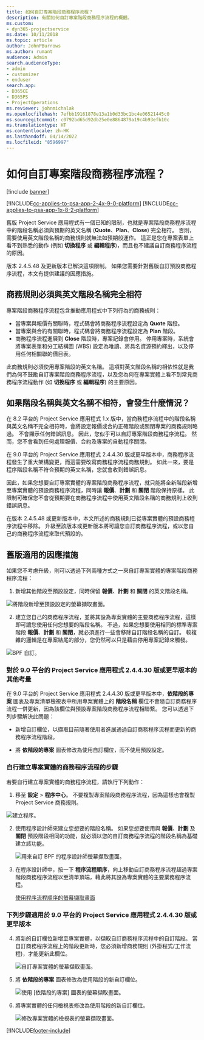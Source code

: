 ```yaml
---
title: 如何自訂專案階段商務程序流程？
description: 有關如何自訂專案階段商務程序流程的概觀。
ms.custom:
- dyn365-projectservice
ms.date: 10/11/2018
ms.topic: article
author: JohnPBurrows
ms.author: rumant
audience: Admin
search.audienceType:
- admin
- customizer
- enduser
search.app:
- D365CE
- D365PS
- ProjectOperations
ms.reviewer: johnmichalak
ms.openlocfilehash: 7efbb19161878e13a1b0d33bc1bc4e06521445c0
ms.sourcegitcommit: c0792bd65d92db25e0e8864879a19c4b93efb10c
ms.translationtype: HT
ms.contentlocale: zh-HK
ms.lasthandoff: 04/14/2022
ms.locfileid: "8596997"
---
```

# <a name="how-do-i-customize-the-project-stages-business-process-flow"></a>如何自訂專案階段商務程序流程？

[!include [banner](../includes/psa-now-project-operations.md)]

[!INCLUDE[cc-applies-to-psa-app-2-4x-9-0-platform](../includes/cc-applies-to-psa-app-2-4x-9-0-platform.md)]
[!INCLUDE[cc-applies-to-psa-app-1x-8-2-platform](../includes/cc-applies-to-psa-app-1x-8-2-platform.md)]

舊版 Project Service 應用程式有一個已知的限制，也就是專案階段商務程序流程中的階段名稱必須與預期的英文名稱 (**Quote**、**Plan**、**Close**) 完全相符。 否則，需要使用英文階段名稱的商務規則就無法如預期般運作。 這正是您在專案表單上看不到熟悉的動作 (例如 **切換程序** 或 **編輯程序**)，而且也不建議自訂商務程序流程的原因。 

版本 2.4.5.48 及更新版本已解決這項限制。 如果您需要針對舊版自訂預設商務程序流程，本文有提供建議的因應措施。  

## <a name="business-logic-requires-an-exact-match-with-english-stage-names"></a>商務規則必須與英文階段名稱完全相符

專案階段商務程序流程包含推動應用程式中下列行為的商務規則：
- 當專案與報價有關聯時，程式碼會將商務程序流程設定為 **Quote** 階段。
- 當專案與合約有關聯時，程式碼會將商務程序流程設定為 **Plan** 階段。
- 商務程序流程進展到 **Close** 階段時，專案記錄會停用。 停用專案時，系統會將專案表單和分工結構圖 (WBS) 設定為唯讀、將具名資源預約釋出，以及停用任何相關聯的價目表。

此商務規則必須使用專案階段的英文名稱。 這項對英文階段名稱的相依性就是我們為何不鼓勵自訂專案階段商務程序流程，以及您為何在專案實體上看不到常見商務程序流程動作 (如 **切換程序** 或 **編輯程序**) 的主要原因。

## <a name="what-happens-if-the-stage-names-dont-match-the-english-names"></a>如果階段名稱與英文名稱不相符，會發生什麼情況？

在 8.2 平台的 Project Service 應用程式 1.x 版中，當商務程序流程中的階段名稱與英文名稱不完全相符時，會將設定報價或合約正確階段或關閉專案的商務規則略過。 不會顯示任何錯誤訊息。 因此，您似乎可以自訂專案階段商務程序流程。 然而，您不會看到任何處理報價、合約及專案的自動程序關閉。

在 9.0 平台的 Project Service 應用程式 2.4.4.30 版或更早版本中，商務程序流程發生了重大架構變更，而這需要改寫商務程序流程商務規則。 如此一來，要是程序階段名稱不符合預期的英文名稱，您就會收到錯誤訊息。 

因此，如果您想要自訂專案實體的專案階段商務程序流程，就只能將全新階段新增至專案實體的預設商務程序流程，同時讓 **報價**、**計劃** 和 **關閉** 階段保持原樣。 此限制可確保您不會從預期要在商務程序流程中使用英文階段名稱的商務規則上收到錯誤訊息。

在版本 2.4.5.48 或更新版本中，本文所述的商務規則已從專案實體的預設商務程序流程中移除。 升級至該版本或更新版本將可讓您自訂商務程序流程，或以您自己的商務程序流程來取代預設的。 

## <a name="workarounds-for-earlier-versions"></a>舊版適用的因應措施

如果您不考慮升級，則可以透過下列兩種方式之一來自訂專案實體的專案階段商務程序流程：

1. 新增其他階段至預設設定，同時保留 **報價**、**計劃** 和 **關閉** 的英文階段名稱。


![將階段新增至預設設定的螢幕擷取畫面。](media/FAQ-Customize-BPF-1.png)
 
2. 建立您自己的商務程序流程，並將其設為專案實體的主要商務程序流程，這樣即可讓您使用任何您想要的階段名稱。 不過，如果您想要使用相同的標準專案階段 **報價**、**計劃** 和 **關閉**，就必須進行一些會移除自訂階段名稱的自訂。 較複雜的邏輯是在專案結尾的部分，您仍然可以只是藉由停用專案記錄來觸發。

![BPF 自訂。](media/FAQ-Customize-BPF-2.png)

### <a name="additional-considerations-for-project-service-app-version-24430-or-earlier-on-platform-90"></a>對於 9.0 平台的 Project Service 應用程式 2.4.4.30 版或更早版本的其他考量

在 9.0 平台的 Project Service 應用程式 2.4.4.30 版或更早版本中，**依階段的專案** 圖表及專案清單檢視表中所用專案實體上的 **階段名稱** 欄位不會隨自訂商務程序流程一併更新，因為該欄位與預設專案階段商務程序流程相聯繫。 您可以透過下列步驟解決此問題：

- 新增自訂欄位，以擷取目前隨著使用者進展通過自訂商務程序流程而更新的商務程序流程階段。

- 將 **依階段的專案** 圖表修改為使用自訂欄位，而不使用預設設定。

### <a name="steps-to-create-your-own-business-process-flow-for-the-project-entity"></a>自行建立專案實體的商務程序流程的步驟

若要自行建立專案實體的商務程序流程，請執行下列動作：

1. 移至 **設定** > **程序中心**。 不要複製專案階段商務程序流程，因為這樣也會複製 Project Service 商務規則。

  ![建立程序。](media/FAQ-Customize-BPF-3.png)

2. 使用程序設計師來建立您想要的階段名稱。 如果您想要使用與 **報價**、**計劃** 及 **關閉** 預設階段相同的功能，就必須以您的自訂商務程序流程的階段名稱為基礎建立該功能。

   ![用來自訂 BPF 的程序設計師螢幕擷取畫面。](media/FAQ-Customize-BPF-4.png) 

3. 在程序設計師中，按一下 **程序流程順序**，向上移動自訂商務程序流程超過專案階段商務程序流程以至清單頂端，藉此將其設為專案實體的主要業務程序流程。


   [使用程序流程順序的螢幕擷取畫面](media/FAQ-Customize-BPF-5-720.png)

### <a name="the-following-steps-apply-to-project-service-app-24430-or-earlier-on-the-90-platform"></a>下列步驟適用於 9.0 平台的 Project Service 應用程式 2.4.4.30 版或更早版本

4. 將新的自訂欄位新增至專案實體，以擷取自訂商務程序流程中的自訂階段。 當自訂商務程序流程上的階段更新時，您必須新增商務規則 (外掛程式/工作流程)，才能更新此欄位。

   ![自訂專案實體的螢幕擷取畫面。](media/FAQ-Customize-BPF-6-720.png)

5. 將 **依階段的專案** 圖表修改為使用階段的新自訂欄位。

   ![使用 [依階段的專案] 圖表的螢幕擷取畫面。](media/FAQ-Customize-BPF-7-720.png)

6. 將專案實體的任何檢視表修改為使用階段的新自訂欄位。

   ![修改專案實體的檢視表的螢幕擷取畫面。](media/FAQ-Customize-BPF-8-720.png)



[!INCLUDE[footer-include](../includes/footer-banner.md)]
